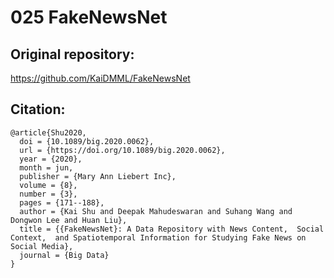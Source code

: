 # 025 FakeNewsNet

## Original repository:
https://github.com/KaiDMML/FakeNewsNet

## Citation:
```
@article{Shu2020,
  doi = {10.1089/big.2020.0062},
  url = {https://doi.org/10.1089/big.2020.0062},
  year = {2020},
  month = jun,
  publisher = {Mary Ann Liebert Inc},
  volume = {8},
  number = {3},
  pages = {171--188},
  author = {Kai Shu and Deepak Mahudeswaran and Suhang Wang and Dongwon Lee and Huan Liu},
  title = {{FakeNewsNet}: A Data Repository with News Content,  Social Context,  and Spatiotemporal Information for Studying Fake News on Social Media},
  journal = {Big Data}
}
```